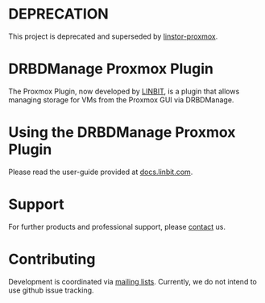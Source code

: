 # DEPRECATION

This project is deprecated and superseded by [linstor-proxmox](https://github.com/LINBIT/linstor-proxmox).

# DRBDManage Proxmox Plugin
The Proxmox Plugin, now developed by [LINBIT](https://www.linbit.com), is a plugin that allows managing
storage for VMs from the Proxmox GUI via DRBDManage.

# Using the DRBDManage Proxmox Plugin
Please read the user-guide provided at [docs.linbit.com](https://docs.linbit.com).

# Support
For further products and professional support, please
[contact](http://links.linbit.com/support) us.

# Contributing
Development is coordinated via [mailing lists](http://lists.linbit.com). Currently, we do not intend to use
github issue tracking.
